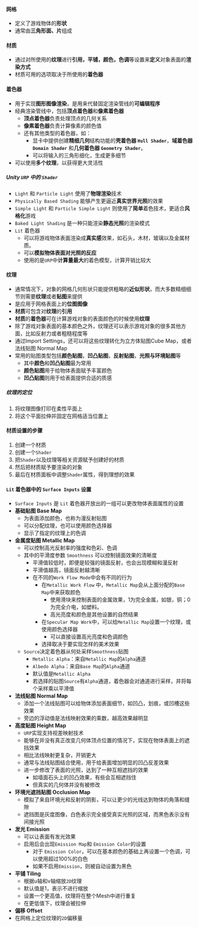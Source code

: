#### 网格
- 定义了游戏物体的**形状**
- 通常由**三角形面、片**组成

#### 材质
- 通过对所使用的**纹理**进行**引用，平铺，颜色，色调**等设置来**定义**对象表面的**渲染方式**
- 材质可用的选项取决于所使用的**着色器**

#### 着色器
- 用于实现**图形图像渲染**，是用来代替固定渲染管线的**可编辑程序**
- 经典渲染管线中，包括**顶点着色器**和**像素着色器**
	- **顶点着色器**负责处理顶点的几何关系
	- **像素着色器**负责计算像素的颜色值
	- 还有其他类型的着色器，如：
		- 显卡中提供创建**精细几何**结构功能的**壳着色器 `Hull Shader`**，**域着色器 `Domain Shader`** 和**几何着色器 `Geometry Shader`**。
		- 可以将输入的三角形细化，生成更多细节
- 可以使用**多个纹理**，以获得更大灵活性

##### Unity `URP` 中的 `Shader`
- `Light` 和 `Particle Light` 使用了**物理渲染**技术
- `Physically Based Shading` 能够产生更逼近**真实世界光照**的效果
- `Simple Light` 和 `Particle Simple Light` 则使用了**简单**着色技术，更适合**风格化**游戏
- `Baked Light Shading` 是一种只能渲染**静态光照**的渲染模式
- `Lit` 着色器
	- 可以将游戏物体表面渲染成**真实感**效果，如石头，木材，玻璃以及金属材质。
	- 可以**模拟物体表面对光照的反应**
	- 使用的是`URP`中**计算量最大**的着色模型，计算开销比较大
#### 纹理
- 通常情况下，对象的网格几何形状只能提供粗略的**近似形状**，而大多数精细细节则需要**纹理**或者**贴图**来提供
- 是应用于网格表面上的**位图图像**
- **材质**可包含对**纹理**的**引用**
- **材质**的**着色器**可在计算游戏对象的表面颜色的时候使用**纹理**
- 除了游戏对象表面的基本颜色之外，纹理还可以表示游戏对象的很多其他方面，比如反射力或者粗糙程度等
- 通过Import Settings，还可以将这些纹理转化为立方体贴图Cube Map，或者法线贴图 Normal Map
- 常用的贴图类型包括**颜色贴图**，**凹凸贴图**，**反射贴图**，**光照与环境贴图**等
	- 其中**颜色**和**凹凸贴图**最为常用
	- **颜色贴图**用于给物体表面赋予丰富颜色
	- **凹凸贴图**则用于给表面提供合适的质感
##### 纹理的定位
1. 将纹理图像打印在柔性平面上
2. 将这个平面拉伸并固定在网格适当位置上



#### 材质设置的步骤
1. 创建一个材质
2. 创建一个`Shader`
3. 把`Shader`以及纹理等相关资源赋予创建好的材质
4. 然后把材质赋予要渲染的对象
5. 最后在材质面板中调整`Shader`属性，得到理想的效果

#### `Lit` 着色器中的 `Surface Inputs` 设置
- `Surface Inputs` 是 `Lit` 着色器开放出的一组可以更改物体表面属性的设置
- **基础贴图 Base Map**
	- 为表面添加颜色，也称为漫反射贴图
	- 可以分配纹理，也可以使用颜色选择器
	- 显示了指定的纹理上的色调
- **金属度贴图 Metallic Map**
	- 可以控制高光反射率的强度和色彩、色调
	- 其中的平滑度参数 `Smoothness` 可以控制镜面效果的清晰度
		- 平滑值较低时，即便是较强的镜面反射，也会出现模糊和漫反射
		- 平滑值越高，镜面反射越清晰
		- 在不同的`Work Flow Mode`中会有不同的行为
			- 在`Metallic Work Flow` 中，`Metallic Map`会从上面分配的`Base Map`中来获取颜色
				- 使用滑块来控制表面的金属效果，1为完全金属，如银，铜；0为完全介电，如塑料。
				- 高光亮度和颜色是其他设置的自然结果
			- 在`Specular Map Work`中，可以给`Metallic Map`设置一个纹理，或使用颜色选择器
				- 可以直接设置高光亮度和色调颜色
			- 选择取决于要实现怎样的美术效果
	- `Source`决定着色器从何处采样`Smoothness`贴图
		- `Metallic Alpha`：来自`Metallic Map`的`Alpha`通道
		- `Albedo Alpha`：来自`Base Map`的`Alpha`通道
		- 默认值是`Metallic Alpha`
		- 若选择的贴图`Source`有`Alpha`通道，着色器会对通道进行采样，并将每个采样乘以平滑值
- **法线贴图 Normal Map**
	- 添加一个法线贴图可以给物体添加表面细节，如凹凸，划痕，或凹槽这些效果
	- 旁边的浮动值是法线映射效果的乘数，越高效果越明显
- **高度贴图 Height Map**
	- `URP`实现支持视差映射技术
	- 能够在并没有真正改变几何体顶点位置的情况下，实现在物体表面上的遮挡效果
	- 相比法线映射更复杂，开销更大
	- 通常与法线贴图结合使用，用于给表面增加明显的凹凸反差效果
	- 进一步修改了表面的光照，达到了一种互相遮挡的效果
		- 如墙面石头上的凹凸效果，有些会互相遮挡住
		- 但真实的几何体并没有被修改
- **环境光遮挡贴图 Occlusion Map**
	- 模拟了来自环境光和反射的阴影，可以让更少的光线达到物体的角落和缝隙
	- 遮挡图是灰度图像，白色表示完全接受真实光照的区域，而黑色表示没有间接光照
- **发光 Emission** 
	- 可以让表面有发光效果
	- 启用后会出现`Emission Map`和 `Emission Color`的设置
		- 对于 `Emission Color`，可以在基本颜色的基础上再设置一个色调，可以使用超过100%的白色
		- 如果不启用`Emission`，则被自动设置为黑色
- **平铺 Tiling** 
	- 根据u轴和v轴缩放`2D`纹理
	- 默认值是1，表示不进行缩放
	- 设置一个更高值，纹理将在整个Mesh中进行重复
	- 在更低值下，纹理会被拉伸
- **偏移 Offset** 
- 在网格上定位纹理的`2D`偏移量